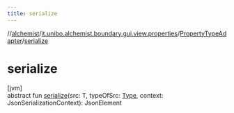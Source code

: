 ```yaml
---
title: serialize
---
```

//[alchemist](../../../index.html)/[it.unibo.alchemist.boundary.gui.view.properties](../index.html)/[PropertyTypeAdapter](index.html)/[serialize](serialize.html)



# serialize



[jvm]\
abstract fun [serialize](serialize.html)(src: T, typeOfSrc: [Type](https://docs.oracle.com/javase/8/docs/api/java/lang/reflect/Type.html), context: JsonSerializationContext): JsonElement




